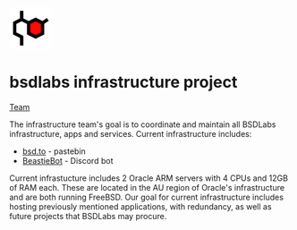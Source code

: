 ![bsdlabs logo](https://github.com/bsdlabs/infra/blob/main/bsdlabs%20logo%20sm.png) 
# bsdlabs infrastructure project

[Team](https://github.com/orgs/bsdlabs/teams/infrastructure)

The infrastructure team's goal is to coordinate and maintain all BSDLabs infrastructure, apps and services. Current infrastructure includes:
* [bsd.to](https://bsd.to) - pastebin
* [BeastieBot](https://github.com/bsdlabs/Beastie-Bot) - Discord bot

Current infrastucture includes 2 Oracle ARM servers with 4 CPUs and 12GB of RAM each. These are located in the AU region of Oracle's infrastructure and are both running FreeBSD. Our goal for current infrastructure includes hosting previously mentioned applications, with redundancy, as well as future projects that BSDLabs may procure. 

